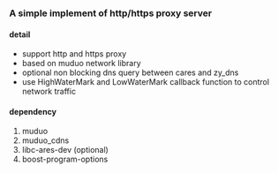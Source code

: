 ### A simple implement of http/https proxy server

#### detail
* support http and https proxy
* based on muduo network library
* optional non blocking dns query between cares and zy_dns 
* use HighWaterMark and LowWaterMark callback function to control network traffic

#### dependency 
1. muduo
2. muduo_cdns
3. libc-ares-dev (optional)
4. boost-program-options